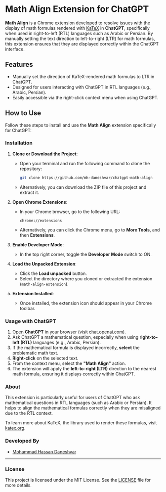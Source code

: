 # Math Align Extension for ChatGPT

**Math Align** is a Chrome extension developed to resolve issues with the display of math formulas rendered with [KaTeX](https://katex.org) in **ChatGPT**, specifically when used in right-to-left (RTL) languages such as Arabic or Persian. By manually setting the text direction to left-to-right (LTR) for math formulas, this extension ensures that they are displayed correctly within the ChatGPT interface.

## Features

- Manually set the direction of KaTeX-rendered math formulas to LTR in ChatGPT.
- Designed for users interacting with ChatGPT in RTL languages (e.g., Arabic, Persian).
- Easily accessible via the right-click context menu when using ChatGPT.

## How to Use

Follow these steps to install and use the **Math Align** extension specifically for ChatGPT:

### Installation

1. **Clone or Download the Project**:
    - Open your terminal and run the following command to clone the repository:
      ```bash
      git clone https://github.com/mh-daneshvar/chatgpt-math-align
      ```
    - Alternatively, you can download the ZIP file of this project and extract it.

2. **Open Chrome Extensions**:
    - In your Chrome browser, go to the following URL:
      ```
      chrome://extensions
      ```
    - Alternatively, you can click the Chrome menu, go to **More Tools**, and then **Extensions**.

3. **Enable Developer Mode**:
    - In the top right corner, toggle the **Developer Mode** switch to ON.

4. **Load the Unpacked Extension**:
    - Click the **Load unpacked** button.
    - Select the directory where you cloned or extracted the extension (`math-align-extension`).

5. **Extension Installed**:
    - Once installed, the extension icon should appear in your Chrome toolbar.

### Usage with ChatGPT

1. Open **ChatGPT** in your browser (visit [chat.openai.com](https://chat.openai.com)).
2. Ask ChatGPT a mathematical question, especially when using **right-to-left (RTL)** languages (e.g., Arabic, Persian).
3. If the mathematical formula is displayed incorrectly, **select** the problematic math text.
4. **Right-click** on the selected text.
5. From the context menu, select the **"Math Align"** action.
6. The extension will apply the **left-to-right (LTR)** direction to the nearest math formula, ensuring it displays correctly within ChatGPT.

### About

This extension is particularly useful for users of ChatGPT who ask mathematical questions in RTL languages (such as Arabic or Persian). It helps to align the mathematical formulas correctly when they are misaligned due to the RTL context.

To learn more about KaTeX, the library used to render these formulas, visit [katex.org](https://katex.org).

### Developed By
- [Mohammad Hassan Daneshvar](https://github.com/mh-daneshvar)

---

### License

This project is licensed under the MIT License. See the [LICENSE](LICENSE) file for more details.
